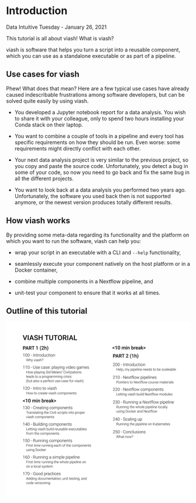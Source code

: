 Introduction
================
Data Intuitive
Tuesday - January 26, 2021

This tutorial is all about viash\! What is viash?

viash is software that helps you turn a script into a reusable
component, which you can use as a standalone executable or as part of a
pipeline.

## Use cases for viash

Phew\! What does that mean? Here are a few typical use cases have
already caused indescribable frustrations among software developers, but
can be solved quite easily by using viash.

  - You developed a Jupyter notebook report for a data analysis. You
    wish to share it with your colleague, only to spend two hours
    installing your Conda stack on their laptop.

  - You want to combine a couple of tools in a pipeline and every tool
    has specific requirements on how they should be run. Even worse:
    some requirements might directly conflict with each other.

  - Your next data analysis project is very similar to the previous
    project, so you copy and paste the source code. Unfortunately, you
    detect a bug in some of your code, so now you need to go back and
    fix the same bug in all the different projects.

  - You want to look back at a data analysis you performed two years
    ago. Unfortunately, the software you used back then is not supported
    anymore, or the newest version produces totally different results.

## How viash works

By providing some meta-data regarding its functionality and the platform
on which you want to run the software, viash can help you:

  - wrap your script in an executable with a CLI and `--help`
    functionality,

  - seamlessly execute your component natively on the host platform or
    in a Docker container,

  - combine multiple components in a Nextflow pipeline, and

  - unit-test your component to ensure that it works at all times.

## Outline of this tutorial

![](img/outline.svg)
